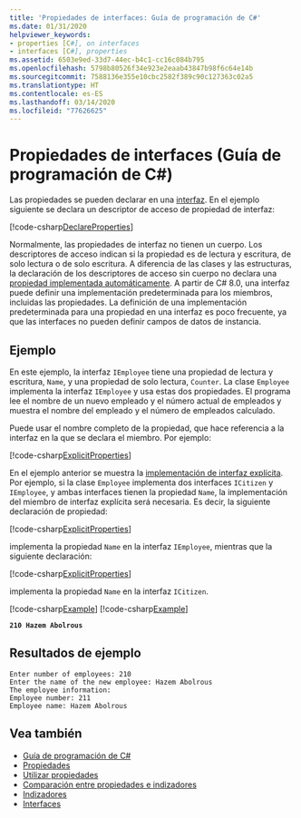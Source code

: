 ```yaml
---
title: 'Propiedades de interfaces: Guía de programación de C#'
ms.date: 01/31/2020
helpviewer_keywords:
- properties [C#], on interfaces
- interfaces [C#], properties
ms.assetid: 6503e9ed-33d7-44ec-b4c1-cc16c084b795
ms.openlocfilehash: 5798b80526f34e923e2eaab43847b98f6c64e14b
ms.sourcegitcommit: 7588136e355e10cbc2582f389c90c127363c02a5
ms.translationtype: HT
ms.contentlocale: es-ES
ms.lasthandoff: 03/14/2020
ms.locfileid: "77626625"
---
```

# <a name="interface-properties-c-programming-guide"></a>Propiedades de interfaces (Guía de programación de C#)

Las propiedades se pueden declarar en una [interfaz](../../language-reference/keywords/interface.md). En el ejemplo siguiente se declara un descriptor de acceso de propiedad de interfaz:

[!code-csharp[DeclareProperties](~/samples/snippets/csharp/interfaces/properties.cs#DeclareInterfaceProperties)]

Normalmente, las propiedades de interfaz no tienen un cuerpo. Los descriptores de acceso indican si la propiedad es de lectura y escritura, de solo lectura o de solo escritura. A diferencia de las clases y las estructuras, la declaración de los descriptores de acceso sin cuerpo no declara una [propiedad implementada automáticamente](auto-implemented-properties.md). A partir de C# 8.0, una interfaz puede definir una implementación predeterminada para los miembros, incluidas las propiedades. La definición de una implementación predeterminada para una propiedad en una interfaz es poco frecuente, ya que las interfaces no pueden definir campos de datos de instancia.

## <a name="example"></a>Ejemplo

En este ejemplo, la interfaz `IEmployee` tiene una propiedad de lectura y escritura, `Name`, y una propiedad de solo lectura, `Counter`. La clase `Employee` implementa la interfaz `IEmployee` y usa estas dos propiedades. El programa lee el nombre de un nuevo empleado y el número actual de empleados y muestra el nombre del empleado y el número de empleados calculado.

Puede usar el nombre completo de la propiedad, que hace referencia a la interfaz en la que se declara el miembro. Por ejemplo:

[!code-csharp[ExplicitProperties](~/samples/snippets/csharp/interfaces/properties.cs#ExplicitImplementation)]

En el ejemplo anterior se muestra la [implementación de interfaz explícita](../interfaces/explicit-interface-implementation.md). Por ejemplo, si la clase `Employee` implementa dos interfaces `ICitizen` y `IEmployee`, y ambas interfaces tienen la propiedad `Name`, la implementación del miembro de interfaz explícita será necesaria. Es decir, la siguiente declaración de propiedad:

[!code-csharp[ExplicitProperties](~/samples/snippets/csharp/interfaces/properties.cs#ExplicitImplementation)]

implementa la propiedad `Name` en la interfaz `IEmployee`, mientras que la siguiente declaración:

[!code-csharp[ExplicitProperties](~/samples/snippets/csharp/interfaces/properties.cs#CitizenImplementation)]

implementa la propiedad `Name` en la interfaz `ICitizen`.

[!code-csharp[Example](~/samples/snippets/csharp/interfaces/properties.cs#PropertyExample)]
[!code-csharp[Example](~/samples/snippets/csharp/interfaces/properties.cs#UseProperty)]

**`210 Hazem Abolrous`**

## <a name="sample-output"></a>Resultados de ejemplo

```console
Enter number of employees: 210
Enter the name of the new employee: Hazem Abolrous
The employee information:
Employee number: 211
Employee name: Hazem Abolrous
```

## <a name="see-also"></a>Vea también

- [Guía de programación de C#](../index.md)
- [Propiedades](./properties.md)
- [Utilizar propiedades](./using-properties.md)
- [Comparación entre propiedades e indizadores](../indexers/comparison-between-properties-and-indexers.md)
- [Indizadores](../indexers/index.md)
- [Interfaces](../interfaces/index.md)
